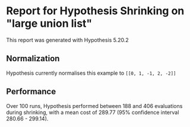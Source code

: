 # Report for Hypothesis Shrinking on "large union list"

This report was generated with Hypothesis 5.20.2

## Normalization

Hypothesis currently normalises this example to ``[[0, 1, -1, 2, -2]]``

## Performance

Over 100 runs, Hypothesis performed between 188 and 406 evaluations during shrinking,
with a mean cost of 289.77 (95% confidence interval 280.66 - 299.14).
